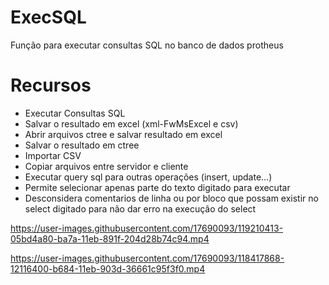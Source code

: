 # ExecSQL
Função para executar consultas SQL no banco de dados protheus

# Recursos
* Executar Consultas SQL
* Salvar o resultado em excel (xml-FwMsExcel e csv)
* Abrir arquivos ctree e salvar resultado em excel
* Salvar o resultado em ctree
* Importar CSV
* Copiar arquivos entre servidor e cliente
* Executar query sql para outras operações (insert, update...)
* Permite selecionar apenas parte do texto digitado para executar
* Desconsidera comentarios de linha ou por bloco que possam existir no select digitado para não dar erro na execução do select


https://user-images.githubusercontent.com/17690093/119210413-05bd4a80-ba7a-11eb-891f-204d28b74c94.mp4


https://user-images.githubusercontent.com/17690093/118417868-12116400-b684-11eb-903d-36661c95f3f0.mp4

